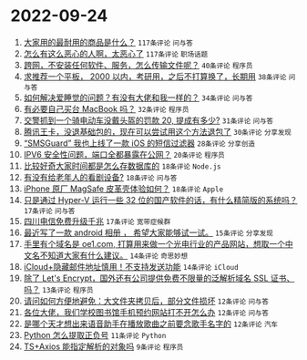 # 2022-09-24

1. [大家用的最耐用的商品是什么？](https://www.v2ex.com/t/882563) `117条评论` `问与答`
1. [怎么有这么恶心的人啊，太恶心了](https://www.v2ex.com/t/882570) `117条评论` `职场话题`
1. [跨网，不安装任何软件、服务，怎么传输文件呢？](https://www.v2ex.com/t/882592) `40条评论` `程序员`
1. [求推荐一个平板， 2000 以内，考研用，之后不打算换了，长期用](https://www.v2ex.com/t/882585) `38条评论` `问与答`
1. [如何解决爱睡觉的问题？有没有大佬和我一样的？](https://www.v2ex.com/t/882608) `34条评论` `问与答`
1. [有必要自己买台 MacBook 吗？](https://www.v2ex.com/t/882575) `32条评论` `程序员`
1. [交警抓到一个骑电动车没戴头盔的罚款 20, 提成有多少?](https://www.v2ex.com/t/882596) `31条评论` `问与答`
1. [腾讯王卡，没退基础包的，现在可以尝试用这个方法退包了](https://www.v2ex.com/t/882588) `30条评论` `分享发现`
1. [“SMSGuard” 我也上线了一款 iOS 的短信过滤器](https://www.v2ex.com/t/882564) `28条评论` `分享创造`
1. [IPV6 安全性问题，端口全都暴露在公网？](https://www.v2ex.com/t/882576) `20条评论` `程序员`
1. [比较好奇大家时间都是怎么存数据库的](https://www.v2ex.com/t/882628) `18条评论` `Node.js`
1. [有没有给老年人的看剧设备?](https://www.v2ex.com/t/882619) `18条评论` `问与答`
1. [iPhone 原厂 MagSafe 皮革壳体验如何？](https://www.v2ex.com/t/882597) `18条评论` `Apple`
1. [只是通过 Hyper-V 运行一些 32 位的国产软件的话，有什么精简版的系统吗？](https://www.v2ex.com/t/882623) `17条评论` `问与答`
1. [四川电信免费升级千兆](https://www.v2ex.com/t/882582) `17条评论` `宽带症候群`
1. [最近写了一款 android 相册 ， 希望大家能够试一试。](https://www.v2ex.com/t/882600) `15条评论` `分享发现`
1. [手里有个域名是 oe1.com, 打算用来做一个光电行业的产品网站，想取一个中文名不知道大家有什么建议。](https://www.v2ex.com/t/882601) `14条评论` `奇思妙想`
1. [iCloud+隐藏邮件地址慎用！不支持发送功能](https://www.v2ex.com/t/882561) `14条评论` `iCloud`
1. [除了 Let's Encrypt，国外还有公司提供免费不限量的泛解析域名 SSL 证书、吗？](https://www.v2ex.com/t/882616) `13条评论` `程序员`
1. [请问如何方便地避免：大文件夹拷贝后，部分文件损坏](https://www.v2ex.com/t/882604) `12条评论` `问与答`
1. [各位大佬，我们学校图书馆手机预约网站打不开怎么办](https://www.v2ex.com/t/882589) `12条评论` `问与答`
1. [是哪个天才想出来语音助手在播放歌曲之前要念歌手名字的](https://www.v2ex.com/t/882562) `12条评论` `汽车`
1. [Python 怎么提取正负号](https://www.v2ex.com/t/882640) `11条评论` `Python`
1. [TS+Axios 能指定解析的对象吗](https://www.v2ex.com/t/882636) `9条评论` `程序员`
